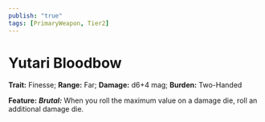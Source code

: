 ```yaml
---
publish: "true"
tags: [PrimaryWeapon, Tier2]
---
```

# Yutari Bloodbow

**Trait:** Finesse; **Range:** Far; **Damage:** d6+4 mag; **Burden:** Two-Handed

**Feature:** ***Brutal:*** When you roll the maximum value on a damage die, roll an additional damage die.
